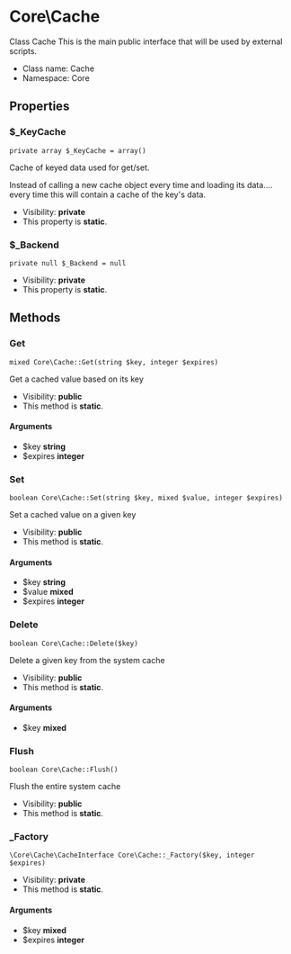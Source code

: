 Core\Cache
===============

Class Cache
This is the main public interface that will be used by external scripts.




* Class name: Cache
* Namespace: Core





Properties
----------


### $_KeyCache

    private array $_KeyCache = array()

Cache of keyed data used for get/set.

Instead of calling a new cache object every time and loading its data.... every time
this will contain a cache of the key's data.

* Visibility: **private**
* This property is **static**.


### $_Backend

    private null $_Backend = null





* Visibility: **private**
* This property is **static**.


Methods
-------


### Get

    mixed Core\Cache::Get(string $key, integer $expires)

Get a cached value based on its key



* Visibility: **public**
* This method is **static**.


#### Arguments
* $key **string**
* $expires **integer**



### Set

    boolean Core\Cache::Set(string $key, mixed $value, integer $expires)

Set a cached value on a given key



* Visibility: **public**
* This method is **static**.


#### Arguments
* $key **string**
* $value **mixed**
* $expires **integer**



### Delete

    boolean Core\Cache::Delete($key)

Delete a given key from the system cache



* Visibility: **public**
* This method is **static**.


#### Arguments
* $key **mixed**



### Flush

    boolean Core\Cache::Flush()

Flush the entire system cache



* Visibility: **public**
* This method is **static**.




### _Factory

    \Core\Cache\CacheInterface Core\Cache::_Factory($key, integer $expires)





* Visibility: **private**
* This method is **static**.


#### Arguments
* $key **mixed**
* $expires **integer**


